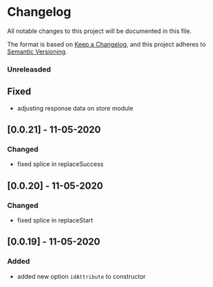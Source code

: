 # Changelog
All notable changes to this project will be documented in this file.

The format is based on [Keep a Changelog](https://keepachangelog.com/en/1.0.0/),
and this project adheres to [Semantic Versioning](https://semver.org/spec/v2.0.0.html).

### Unreleasded 

## Fixed
-  adjusting response data on store module

## [0.0.21] - 11-05-2020

### Changed
- fixed splice in replaceSuccess

## [0.0.20] - 11-05-2020

### Changed
- fixed splice in replaceStart

## [0.0.19] - 11-05-2020

### Added
- added new option `idAttribute` to constructor